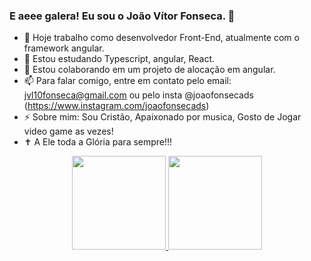 ### E aeee galera! Eu sou o João Vítor Fonseca. 👋

- 🔭 Hoje trabalho como desenvolvedor Front-End, atualmente com o framework angular.
- 🌱 Estou estudando Typescript, angular, React.
- 👯 Estou colaborando em um projeto de alocação em angular.
- 📫 Para falar comigo, entre em contato pelo email: jvl10fonseca@gmail.com ou pelo insta @joaofonsecads (https://www.instagram.com/joaofonsecads)
- ⚡ Sobre mim: Sou Cristão, Apaixonado por musica, Gosto de Jogar video game as vezes!
- ✝️ A Ele toda a Glória para sempre!!! 


<div align="center">
  <a href="https://github.com/FonsecaLDS">
  <img height="150em" src="https://github-readme-stats.vercel.app/api?username=FonsecaLDS&show_icons=true&theme=dracula&include_all_commits=true&count_private=true"/>
  <img height="150em" src="https://github-readme-stats.vercel.app/api/top-langs/?username=FonsecaLDS&layout=compact&langs_count=7&theme=dracula"/>
</div>

  
  

